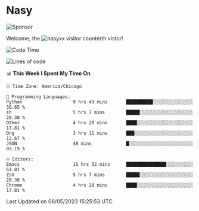 # Nasy

<!--
<p align="center">
<img height="200" src="https://github-readme-stats.vercel.app/api?username=nasyxx&count_private=true&show_icons=true&theme=dracula&include_all_commits=true"/>
<img height="200" src="https://github-readme-stats.vercel.app/api/top-langs/?username=nasyxx&theme=dracula&hide=html,jupyter+notebook&count_private=true&show_icons=true"/>
</p>

  
----------------
-->

![Sponsor](https://img.shields.io/static/v1.svg?label=Sponsor&message=%E2%9D%A4&logo=GitHub&style=flat&color=pink)
 
Welcome, the ![nasyxx visitor counter](https://count.getloli.com/get/@nasyxx?theme=rule34)th vistor!
 
<!--START_SECTION:waka-->
![Code Time](http://img.shields.io/badge/Code%20Time-3%2C485%20hrs%2059%20mins-blue)

![Lines of code](https://img.shields.io/badge/From%20Hello%20World%20I%27ve%20Written-6.2%20million%20lines%20of%20code-blue)

📊 **This Week I Spent My Time On** 

```text
🕑︎ Time Zone: America/Chicago

💬 Programming Languages: 
Python                   9 hrs 43 mins       ██████████░░░░░░░░░░░░░░░   38.65 % 
sh                       5 hrs 7 mins        █████░░░░░░░░░░░░░░░░░░░░   20.38 % 
Other                    4 hrs 28 mins       ████░░░░░░░░░░░░░░░░░░░░░   17.81 % 
Org                      3 hrs 11 mins       ███░░░░░░░░░░░░░░░░░░░░░░   12.67 % 
JSON                     48 mins             █░░░░░░░░░░░░░░░░░░░░░░░░   03.19 % 

🔥 Editors: 
Emacs                    15 hrs 32 mins      ███████████████░░░░░░░░░░   61.81 % 
Zsh                      5 hrs 7 mins        █████░░░░░░░░░░░░░░░░░░░░   20.38 % 
Chrome                   4 hrs 28 mins       ████░░░░░░░░░░░░░░░░░░░░░   17.81 % 
```


 Last Updated on 06/05/2023 15:25:53 UTC
<!--END_SECTION:waka-->

<!-- ![visitors](https://visitor-badge.laobi.icu/badge?page_id=nasyxx.nasyxx) -->
